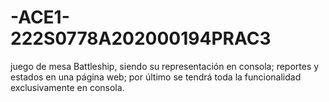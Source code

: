 # -ACE1-222S0778A202000194PRAC3
juego de mesa Battleship, siendo su representación en consola; reportes y estados en una página web; por último se tendrá toda la funcionalidad exclusivamente en consola.
